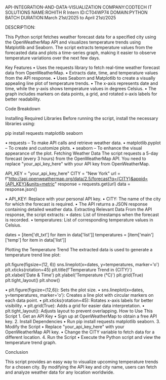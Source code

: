 API-INTEGRATION-AND-DATA-VISUALIZATION
COMPANY:CODTECH IT SOLUTIONS NAME:ROHITH R Intern ID:CT04WP74 DOMAIN:PYTHON BATCH DURATION:March 21st/2025 to April 21st/2025

DESCRIPTION:

This Python script fetches weather forecast data for a specified city using the OpenWeatherMap API and visualizes temperature trends using Matplotlib and Seaborn. The script extracts temperature values from the forecasted data and plots a time-series graph, making it easier to observe temperature variations over the next few days.

Key Features • Uses the requests library to fetch real-time weather forecast data from OpenWeatherMap. • Extracts date, time, and temperature values from the API response. • Uses Seaborn and Matplotlib to create a visually appealing line plot of temperature trends. • The x-axis represents date and time, while the y-axis shows temperature values in degrees Celsius. • The graph includes markers on data points, a grid, and rotated x-axis labels for better readability.

Code Breakdown

Installing Required Libraries
Before running the script, install the necessary libraries using:

pip install requests matplotlib seaborn

•	requests – To make API calls and retrieve weather data.
•	matplotlib.pyplot – To create and customize plots.
•	seaborn – To enhance the visual appearance of the plot.
Fetching Weather Data
The script requests a 5-day forecast (every 3 hours) from the OpenWeatherMap API. You need to replace "your_api_key_here" with your API key from OpenWeatherMap.

API_KEY = "your_api_key_here" CITY = "New York" url = f"http://api.openweathermap.org/data/2.5/forecast?q={CITY}&appid={API_KEY}&units=metric" response = requests.get(url) data = response.json()

•	API_KEY: Replace with your personal API key.
•	CITY: The name of the city for which the forecast is required.
•	The API returns a JSON response containing detailed weather data.
Extracting Relevant Data
From the API response, the script extracts: • dates: List of timestamps when the forecast is recorded. • temperatures: List of corresponding temperature values in Celsius.

dates = [item['dt_txt'] for item in data['list']] temperatures = [item['main']['temp'] for item in data['list']]

Plotting the Temperature Trend
The extracted data is used to generate a temperature trend line plot:

plt.figure(figsize=(12, 6)) sns.lineplot(x=dates, y=temperatures, marker='o') plt.xticks(rotation=45) plt.title(f'Temperature Trend in {CITY}') plt.xlabel('Date & Time') plt.ylabel('Temperature (°C)') plt.grid(True) plt.tight_layout() plt.show()

•	plt.figure(figsize=(12,6)): Sets the plot size.
•	sns.lineplot(x=dates, y=temperatures, marker='o'): Creates a line plot with circular markers on each data point.
•	plt.xticks(rotation=45): Rotates x-axis labels for better visibility.
•	plt.grid(True): Adds a grid for easier data interpretation.
•	plt.tight_layout(): Adjusts layout to prevent overlapping.
How to Use This Script 1. Get an API Key • Sign up at OpenWeatherMap to obtain a free API key. 2. Install Dependencies • Run pip install requests matplotlib seaborn. 3. Modify the Script • Replace "your_api_key_here" with your OpenWeatherMap API key. • Change the CITY variable to fetch data for a different location. 4. Run the Script • Execute the Python script and view the temperature trend graph.

Conclusion

This script provides an easy way to visualize upcoming temperature trends for a chosen city. By modifying the API key and city name, users can fetch and analyze weather data for any location worldwide.